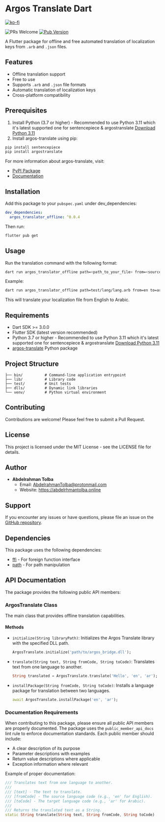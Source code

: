 # Argos Translate Dart
[![ko-fi](https://ko-fi.com/img/githubbutton_sm.svg)](https://ko-fi.com/X8X81DBBZ0)

![PRs Welcome](https://img.shields.io/badge/PRs-welcome-brightgreen.svg?style=flat-square)
[![Pub Version](https://img.shields.io/pub/v/argos_translator_offline)](https://pub.dev/packages/argos_translator_offline)

A Flutter package for offline and free automated translation of localization keys from `.arb` and `.json` files.

## Features

- Offline translation support
- Free to use
- Supports `.arb` and `.json` file formats
- Automatic translation of localization keys
- Cross-platform compatibility

## Prerequisites

1. Install Python (3.7 or higher) - Recommended to use Python 3.11 which it's latest supported one for  sentencepiece & argostranslate
[Download Python 3.11](https://www.python.org/downloads/release/python-3110/) 
2. Install argos-translate using pip:
```bash
pip install sentencepiece  
pip install argostranslate    
```

For more information about argos-translate, visit:
- [PyPI Package](https://pypi.org/project/argostranslate/)
- [Documentation](https://github.com/argosopentech/argos-translate)

## Installation

Add this package to your `pubspec.yaml` under dev_dependencies:

```yaml
dev_dependencies:
  argos_translator_offline: ^0.0.4
```

Then run:

```bash
flutter pub get
```

## Usage

Run the translation command with the following format:

```bash
dart run argos_translator_offline path=<path_to_your_file> from=<source_language> to=<target_language>
```

Example:
```bash
dart run argos_translator_offline path=test/lang/lang.arb from=en to=ar
```

This will translate your localization file from English to Arabic.

## Requirements

- Dart SDK >= 3.0.0
- Flutter SDK (latest version recommended)
- Python 3.7 or higher - Recommended to use Python 3.11 which it's latest supported one for  sentencepiece & argostranslate
  [Download Python 3.11](https://www.python.org/downloads/release/python-3110/)
- [argos-translate](https://pypi.org/project/argostranslate/) Python package


## Project Structure

```
├── bin/          # Command-line application entrypoint
├── lib/          # Library code
├── test/         # Unit tests
├── dlls/         # Dynamic link libraries
└── venv/         # Python virtual environment
```

## Contributing

Contributions are welcome! Please feel free to submit a Pull Request.

## License

This project is licensed under the MIT License - see the LICENSE file for details.

## Author

- **Abdelrahman Tolba**
  - Email: AbdelrahmanTolba@protonmail.com
  - Website: https://abdelrhmantolba.online

## Support

If you encounter any issues or have questions, please file an issue on the [GitHub repository](https://github.com/abdoelmorap/argos_translate_dart_offline/issues).

## Dependencies

This package uses the following dependencies:
- [ffi](https://pub.dev/packages/ffi) - For foreign function interface
- [path](https://pub.dev/packages/path) - For path manipulation



## API Documentation

The package provides the following public API members:

### ArgosTranslate Class

The main class that provides offline translation capabilities.

#### Methods

- `initialize(String libraryPath)`: Initializes the Argos Translate library with the specified DLL path.
  ```dart
  ArgosTranslate.initialize('path/to/argos_bridge.dll');
  ```

- `translate(String text, String fromCode, String toCode)`: Translates text from one language to another.
  ```dart
  String translated = ArgosTranslate.translate('Hello', 'en', 'ar');
  ```

- `installPackage(String fromCode, String toCode)`: Installs a language package for translation between two languages.
  ```dart
  await ArgosTranslate.installPackage('en', 'ar');
  ```

### Documentation Requirements

When contributing to this package, please ensure all public API members are properly documented. The package uses the `public_member_api_docs` lint rule to enforce documentation standards. Each public member should include:

- A clear description of its purpose
- Parameter descriptions with examples
- Return value descriptions where applicable
- Exception information where relevant

Example of proper documentation:
```dart
/// Translates text from one language to another.
///
/// [text] - The text to translate.
/// [fromCode] - The source language code (e.g., 'en' for English).
/// [toCode] - The target language code (e.g., 'ar' for Arabic).
///
/// Returns the translated text as a String.
static String translate(String text, String fromCode, String toCode)
```